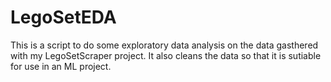 # LegoSetEDA
This is a script to do some exploratory data analysis on the data gasthered with my LegoSetScraper project.
It also cleans the data so that it is sutiable for use in an ML project.
